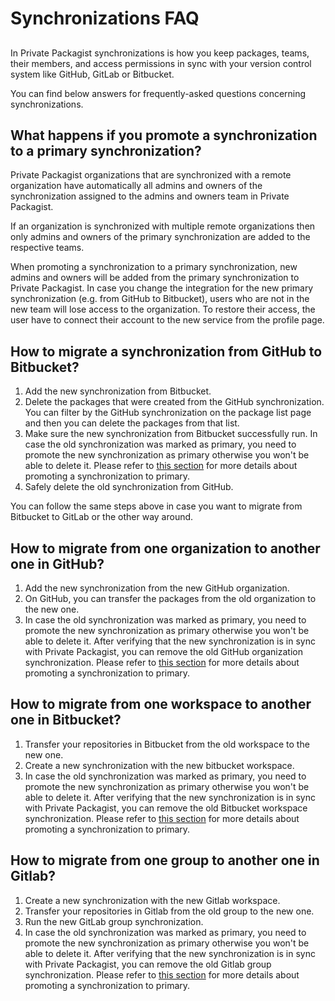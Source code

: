 # Synchronizations FAQ
##

In Private Packagist synchronizations is how you keep packages, teams, their members, and access permissions in sync with your version control system like GitHub, GitLab or Bitbucket.

You can find below answers for frequently-asked questions concerning synchronizations.

## What happens if you promote a synchronization to a primary synchronization?

Private Packagist organizations that are synchronized with a remote organization have automatically all admins and owners of the synchronization assigned to the admins and owners team in Private Packagist.

If an organization is synchronized with multiple remote organizations then only admins and owners of the primary synchronization are added to the respective teams.

When promoting a synchronization to a primary synchronization, new admins and owners will be added from the primary synchronization to Private Packagist.
In case you change the integration for the new primary synchronization (e.g. from GitHub to Bitbucket), users who are not in the new team will lose access to the organization. To restore their access, the user have to connect their account to the new service from the profile page.

## How to migrate a synchronization from GitHub to Bitbucket?

1. Add the new synchronization from Bitbucket.
2. Delete the packages that were created from the GitHub synchronization. You can filter by the GitHub synchronization on the package list page and then you can delete the packages from that list.
3. Make sure the new synchronization from Bitbucket successfully run. In case the old synchronization was marked as primary, you need to promote the new synchronization as primary otherwise you won't be able to delete it. Please refer to [this section](#what-happens-if-you-promote-a-synchronization-to-a-primary-synchronization) for more details about promoting a synchronization to primary.
4. Safely delete the old synchronization from GitHub.

You can follow the same steps above in case you want to migrate from Bitbucket to GitLab or the other way around.

## How to migrate from one organization to another one in GitHub?

1. Add the new synchronization from the new GitHub organization.
2. On GitHub, you can transfer the packages from the old organization to the new one.
3. In case the old synchronization was marked as primary, you need to promote the new synchronization as primary otherwise you won't be able to delete it. After verifying that the new synchronization is in sync with Private Packagist, you can remove the old GitHub organization synchronization. Please refer to [this section](#what-happens-if-you-promote-a-synchronization-to-a-primary-synchronization) for more details about promoting a synchronization to primary.

## How to migrate from one workspace to another one in Bitbucket?

1. Transfer your repositories in Bitbucket from the old workspace to the new one.
2. Create a new synchronization with the new bitbucket workspace.
3. In case the old synchronization was marked as primary, you need to promote the new synchronization as primary otherwise you won't be able to delete it. After verifying that the new synchronization is in sync with Private Packagist, you can remove the old Bitbucket workspace synchronization. Please refer to [this section](#what-happens-if-you-promote-a-synchronization-to-a-primary-synchronization) for more details about promoting a synchronization to primary.

## How to migrate from one group to another one in Gitlab?

1. Create a new synchronization with the new Gitlab workspace.
2. Transfer your repositories in Gitlab from the old group to the new one.
3. Run the new GitLab group synchronization.
4. In case the old synchronization was marked as primary, you need to promote the new synchronization as primary otherwise you won't be able to delete it. After verifying that the new synchronization is in sync with Private Packagist, you can remove the old Gitlab group synchronization. Please refer to [this section](#what-happens-if-you-promote-a-synchronization-to-a-primary-synchronization) for more details about promoting a synchronization to primary.
